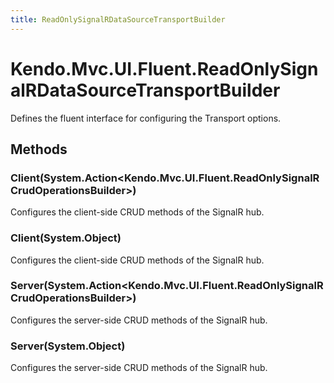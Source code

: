 ```yaml
---
title: ReadOnlySignalRDataSourceTransportBuilder
---
```


# Kendo.Mvc.UI.Fluent.ReadOnlySignalRDataSourceTransportBuilder
Defines the fluent interface for configuring the Transport options.




## Methods


### Client(System.Action\<Kendo.Mvc.UI.Fluent.ReadOnlySignalRCrudOperationsBuilder\>)
Configures the client-side CRUD methods of the SignalR hub.





### Client(System.Object)
Configures the client-side CRUD methods of the SignalR hub.





### Server(System.Action\<Kendo.Mvc.UI.Fluent.ReadOnlySignalRCrudOperationsBuilder\>)
Configures the server-side CRUD methods of the SignalR hub.





### Server(System.Object)
Configures the server-side CRUD methods of the SignalR hub.






